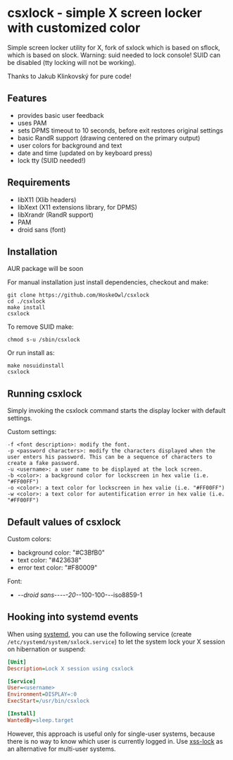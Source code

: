 csxlock - simple X screen locker with customized color
===============================

Simple screen locker utility for X, fork of sxlock which is based on sflock, which is based on slock.
Warning: suid needed to lock console! SUID can be disabled (tty locking will not be working).

Thanks to Jakub Klinkovský for pure code!


Features
--------

 - provides basic user feedback
 - uses PAM
 - sets DPMS timeout to 10 seconds, before exit restores original settings
 - basic RandR support (drawing centered on the primary output)
 - user colors for background and text
 - date and time (updated on by keyboard press)
 - lock tty (SUID needed!)


Requirements
------------

 - libX11 (Xlib headers)
 - libXext (X11 extensions library, for DPMS)
 - libXrandr (RandR support)
 - PAM
 - droid sans (font)


Installation
------------

AUR package will be soon

For manual installation just install dependencies, checkout and make:

    git clone https://github.com/HoskeOwl/csxlock
    cd ./csxlock
    make install
    csxlock

To remove SUID make:

    chmod s-u /sbin/csxlock

Or run install as:

    make nosuidinstall
    csxlock

Running csxlock
-------------

Simply invoking the csxlock command starts the display locker with default settings.

Custom settings:

    -f <font description>: modify the font.
    -p <password characters>: modify the characters displayed when the user enters his password. This can be a sequence of characters to create a fake password.
    -u <username>: a user name to be displayed at the lock screen.
    -b <color>: a background color for lockscreen in hex valie (i.e. "#FF00FF")
    -o <color>: a text color for lockscreen in hex valie (i.e. "#FF00FF")
    -w <color>: a text color for autentification error in hex valie (i.e. "#FF00FF")

Default values of csxlock
-------------------------

Custom colors:
 - background color: "#C3BfB0"
 - text color: "#423638"
 - error text color: "#F80009"

Font:
 - -*-droid sans-*-*-*-*-20-*-100-100-*-*-iso8859-1

Hooking into systemd events
---------------------------

When using [systemd](http://freedesktop.org/wiki/Software/systemd/), you can use the following service (create `/etc/systemd/system/sxlock.service`) to let the system lock your X session on hibernation or suspend:

```ini
[Unit]
Description=Lock X session using csxlock

[Service]
User=<username>
Environment=DISPLAY=:0
ExecStart=/usr/bin/csxlock

[Install]
WantedBy=sleep.target
```

However, this approach is useful only for single-user systems, because there is no way to know which user is currently logged in. Use [xss-lock](https://bitbucket.org/raymonad/xss-lock) as an alternative for multi-user systems.
